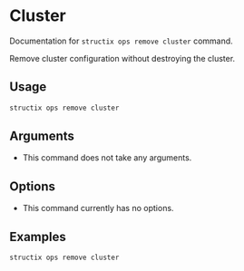 # Cluster

Documentation for `structix ops remove cluster` command.

Remove cluster configuration without destroying the cluster.

## Usage

```bash
structix ops remove cluster
```

## Arguments

-   This command does not take any arguments.

## Options

-   This command currently has no options.

## Examples

```bash
structix ops remove cluster
```